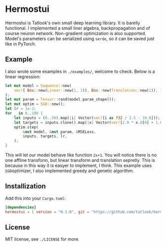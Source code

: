 Hermostui
=========

Hermostui is Tatlook's own small deep learning library. It is barelly functional.
I implemented a small liner algebra, backpropagation and of course neuron network. Non-gradient optimization is also supported.
Model's parameters can be serialized using `serde`, so it can be saved just like in PyTorch.

## Example
I also wrote some examples in `./examples/`, welcome to check. Below is a linear regression:
```rust
let mut model = Sequence::new(
    vec![ Box::new(Linear::new(1, 1)), Box::new(Translation::new(1)), ]
);
let mut param = Tensor::rand(model.param_shape());
let mut optim = SGD::new();
let lr = 1e-2;
for _ in 0..100 {
    let inputs = (0..50).map(|i| Vector(vec![i as f32 / 2.5 - 10.0]));
    let targets = inputs.clone().map(|x| Vector(vec![2.0 * x.0[0] + 1.0));
    optim.step(
        &mut model, &mut param, &MSELoss,
        inputs, targets, lr,
    );
}
```
This will let our model behave like function `2x+1`. You will notice there is no one affline
transform, but linear transform and translation sepretly. This is because in this way it is
easyer to implement, I think.
This example uses `SGD`optimizer, I also implemented greedy and genetic algorithm.

## Installization

Add this into your `Cargo.toml`:
```toml
[dependencies]
hermostui = { version = "0.1.0", git = "https://github.com/tatlook/hermostui.git"}
```

## License
MIT license, see `./LICENSE` for more.
